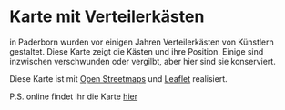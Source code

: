 # Karte mit Verteilerkästen

in Paderborn wurden vor einigen Jahren Verteilerkästen von Künstlern 
gestaltet. Diese Karte zeigt die Kästen und ihre Position. Einige sind 
inzwischen verschwunden oder vergilbt, aber hier sind sie konserviert.

Diese Karte ist mit [Open Streetmaps](https://www.openstreetmap.de/) und [Leaflet](https://leafletjs.com/) 
realisiert.

P.S. online findet ihr die Karte [hier](https://www.spieleclub-paderborn.de/verteilerkaesten.html) 